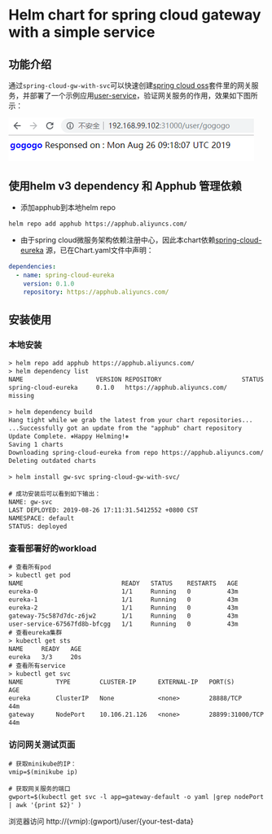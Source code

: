 # Helm chart for spring cloud gateway with a simple service

## 功能介绍

通过`spring-cloud-gw-with-svc`可以快速创建[spring cloud oss](https://spring.io/projects/spring-cloud-netflix)套件里的网关服务，并部署了一个示例应用[user-service](https://github.com/nevermosby/springcloudoss-user-service)，验证网关服务的作用，效果如下图所示：

![gw-demo](https://raw.githubusercontent.com/nevermosby/helm-chart-spring-cloud-gw-with-svc/master/images/gw-demo.PNG)

## 使用helm v3 dependency 和 Apphub 管理依赖
- 添加apphub到本地helm repo

```shell
helm repo add apphub https://apphub.aliyuncs.com/
```

- 由于spring cloud微服务架构依赖注册中心，因此本chart依赖[spring-cloud-eureka](https://github.com/cloudnativeapp/charts/tree/master/submitted/spring-cloud-eureka) 源，已在Chart.yaml文件中声明：
```yaml
dependencies:
  - name: spring-cloud-eureka
    version: 0.1.0
    repository: https://apphub.aliyuncs.com/
```


## 安装使用

### 本地安装
```shell
> helm repo add apphub https://apphub.aliyuncs.com/
> helm dependency list
NAME                    VERSION REPOSITORY                      STATUS
spring-cloud-eureka     0.1.0   https://apphub.aliyuncs.com/    missing

> helm dependency build
Hang tight while we grab the latest from your chart repositories...
...Successfully got an update from the "apphub" chart repository
Update Complete. ⎈Happy Helming!⎈
Saving 1 charts
Downloading spring-cloud-eureka from repo https://apphub.aliyuncs.com/
Deleting outdated charts

> helm install gw-svc spring-cloud-gw-with-svc/

# 成功安装后可以看到如下输出：
NAME: gw-svc
LAST DEPLOYED: 2019-08-26 17:11:31.5412552 +0800 CST
NAMESPACE: default
STATUS: deployed
```

### 查看部署好的workload
```shell
# 查看所有pod
> kubectl get pod
NAME                           READY   STATUS    RESTARTS   AGE
eureka-0                       1/1     Running   0          43m
eureka-1                       1/1     Running   0          43m
eureka-2                       1/1     Running   0          43m
gateway-75c587d7dc-z6jw2       1/1     Running   0          43m
user-service-67567fd8b-bfcgg   1/1     Running   0          43m
# 查看eureka集群
> kubectl get sts
NAME     READY   AGE
eureka   3/3     20s
# 查看所有service
> kubectl get svc
NAME         TYPE        CLUSTER-IP      EXTERNAL-IP   PORT(S)           AGE
eureka       ClusterIP   None            <none>        28888/TCP         44m
gateway      NodePort    10.106.21.126   <none>        28899:31000/TCP   44m
```

### 访问网关测试页面
```shell
# 获取minikube的IP：
vmip=$(minikube ip)

# 获取网关服务的端口
gwport=$(kubectl get svc -l app=gateway-default -o yaml |grep nodePort | awk '{print $2}' )
```

浏览器访问 http://$(vmip):$(gwport)/user/{your-test-data}
